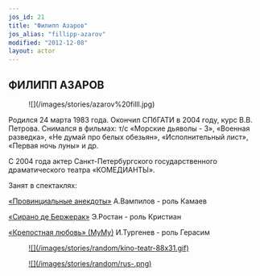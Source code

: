 ```yaml
---
jos_id: 21
title: "Филипп Азаров"
jos_alias: "fillipp-azarov"
modified: "2012-12-08"
layout: actor
---
```


## ФИЛИПП АЗАРОВ

<figure>
![](/images/stories/azarov%20filll.jpg)
</figure>

Родился 24 марта 1983 года. Окончил СПбГАТИ в 2004 году, курс В.В. Петрова. Снимался в фильмах: т/с «Морские дьяволы - 3», «Военная разведка», «Не думай про белых обезьян», «Исполнительный лист», «Первая ночь луны» и др.

С 2004 года актер Санкт-Петербургского государственного драматического театра «КОМЕДИАНТЫ».

Занят в спектаклях:

[«Провинциальные анекдоты»](71-anekdoti.html) А.Вампилов - роль Камаев

[«Сирано де Бержерак»](60-sirano-de-bergerak.html) Э.Ростан - роль Кристиан

[«Крепостная любовь» (МуМу)](46-mumu.html) И.Тургенев - роль Герасим

<figure><a href="http://www.kino-teatr.ru/teatr/acter/m/ros/16218/bio/">
![](/images/stories/random/kino-teatr-88x31.gif)
</a></figure>

<figure><a href="http://ruskino.ru/art/5424">
![](/images/stories/random/rus-.png)
</a></figure>